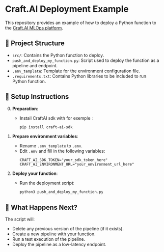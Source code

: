 # Craft.AI Deployment Example

This repository provides an example of how to deploy a Python function to the [Craft.AI MLOps platform](https://mlops-platform.craft.ai/).

## 📁 Project Structure

- `src/`: Contains the Python function to deploy.
- `push_and_deploy_my_function.py`: Script used to deploy the function as a pipeline and endpoint.
- `.env_template`: Template for the environment configuration file.
- `.requirements.txt`: Contains Python libraries to be included to run Python function.

## 🔧 Setup Instructions
0. **Preparation**:
   - Install CraftAI sdk with for exemple : 
     ```bash
     pip install craft-ai-sdk
     ```


1. **Prepare environment variables**:
   - Rename `.env_template` to `.env`.
   - Edit `.env` and fill in the following variables:
     ```env
     CRAFT_AI_SDK_TOKEN="your_sdk_token_here"
     CRAFT_AI_ENVIRONMENT_URL="your_environment_url_here"
     ```

2. **Deploy your function**:
   - Run the deployment script:
     ```bash
     python3 push_and_deploy_my_function.py
     ```

## 🚀 What Happens Next?

The script will:
- Delete any previous version of the pipeline (if it exists).
- Create a new pipeline with your function.
- Run a test execution of the pipeline.
- Deploy the pipeline as a low-latency endpoint.
